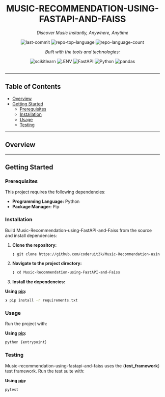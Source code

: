 <div id="top">

<!-- HEADER STYLE: CLASSIC -->
<div align="center">


# MUSIC-RECOMMENDATION-USING-FASTAPI-AND-FAISS

<em>Discover Music Instantly, Anywhere, Anytime</em>

<!-- BADGES -->
<img src="https://img.shields.io/github/last-commit/coderuit3k/Music-Recommendation-using-FastAPI-and-Faiss?style=flat&logo=git&logoColor=white&color=0080ff" alt="last-commit">
<img src="https://img.shields.io/github/languages/top/coderuit3k/Music-Recommendation-using-FastAPI-and-Faiss?style=flat&color=0080ff" alt="repo-top-language">
<img src="https://img.shields.io/github/languages/count/coderuit3k/Music-Recommendation-using-FastAPI-and-Faiss?style=flat&color=0080ff" alt="repo-language-count">

<em>Built with the tools and technologies:</em>

<img src="https://img.shields.io/badge/scikitlearn-F7931E.svg?style=flat&logo=scikit-learn&logoColor=white" alt="scikitlearn">
<img src="https://img.shields.io/badge/.ENV-ECD53F.svg?style=flat&logo=dotenv&logoColor=black" alt=".ENV">
<img src="https://img.shields.io/badge/FastAPI-009688.svg?style=flat&logo=FastAPI&logoColor=white" alt="FastAPI">
<img src="https://img.shields.io/badge/Python-3776AB.svg?style=flat&logo=Python&logoColor=white" alt="Python">
<img src="https://img.shields.io/badge/pandas-150458.svg?style=flat&logo=pandas&logoColor=white" alt="pandas">

</div>
<br>

---

## Table of Contents

- [Overview](#overview)
- [Getting Started](#getting-started)
    - [Prerequisites](#prerequisites)
    - [Installation](#installation)
    - [Usage](#usage)
    - [Testing](#testing)

---

## Overview



---

## Getting Started

### Prerequisites

This project requires the following dependencies:

- **Programming Language:** Python
- **Package Manager:** Pip

### Installation

Build Music-Recommendation-using-FastAPI-and-Faiss from the source and install dependencies:

1. **Clone the repository:**

    ```sh
    ❯ git clone https://github.com/coderuit3k/Music-Recommendation-using-FastAPI-and-Faiss
    ```

2. **Navigate to the project directory:**

    ```sh
    ❯ cd Music-Recommendation-using-FastAPI-and-Faiss
    ```

3. **Install the dependencies:**

**Using [pip](https://pypi.org/project/pip/):**

```sh
❯ pip install -r requirements.txt
```

### Usage

Run the project with:

**Using [pip](https://pypi.org/project/pip/):**

```sh
python {entrypoint}
```

### Testing

Music-recommendation-using-fastapi-and-faiss uses the {__test_framework__} test framework. Run the test suite with:

**Using [pip](https://pypi.org/project/pip/):**

```sh
pytest
```
